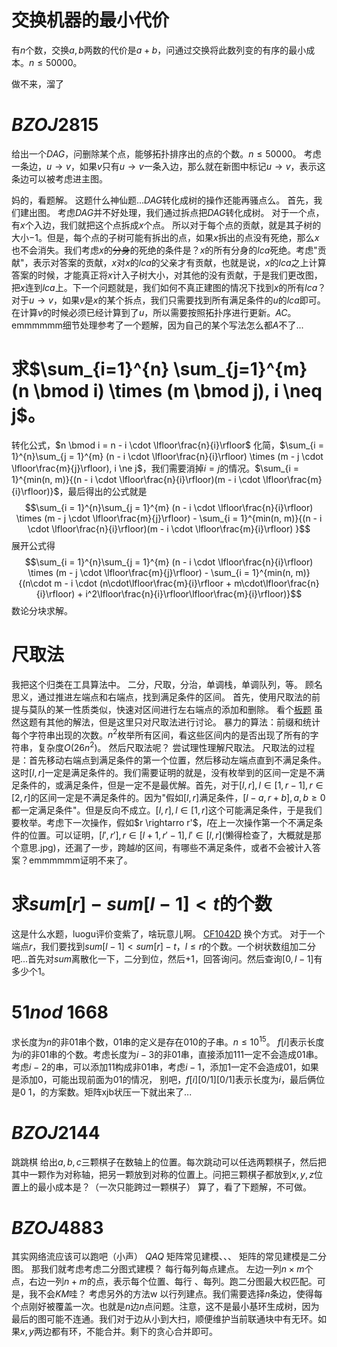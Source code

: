 # 交换机器的最小代价

有$n$个数，交换$a, b$两数的代价是$a + b$，问通过交换将此数列变的有序的最小成本。$n \le 50000$。

做不来，溜了

# $BZOJ2815$

给出一个$DAG$，问删除某个点，能够拓扑排序出的点的个数。$n \le 50000$。
考虑一条边，$u \rightarrow v$，如果$v$只有$u \rightarrow v$一条入边，那么就在新图中标记$u \rightarrow v$，表示这条边可以被考虑进主图。

妈的，看题解。
这题什么神仙题...$DAG$转化成树的操作还能再骚点么。
首先，我们建出图。
考虑$DAG$并不好处理，我们通过拆点把$DAG$转化成树。
对于一个点，有$x$个入边，我们就把这个点拆成$x$个点。
所以对于每个点的贡献，就是其子树的大小$-1$。但是，每个点的子树可能有拆出的点，如果$x$拆出的点没有死绝，那么$x$也不会消失。我们考虑$x$的<del>分身</del>的死绝的条件是？$x$的所有分身的$lca$死绝。考虑"贡献"，表示对答案的贡献，$x$对$x$的$lca$的父亲才有贡献，也就是说，$x$的$lca$之上计算答案的时候，才能真正将$x$计入子树大小，对其他的没有贡献，于是我们更改图，把$x$连到$lca$上。下一个问题就是，我们如何不真正建图的情况下找到$x$的所有$lca$？对于$u \rightarrow v$，如果$v$是$x$的某个拆点，我们只需要找到所有满足条件的$u$的$lca$即可。在计算$v$的时候必须已经计算到了$u$，所以需要按照拓扑序进行更新。$AC$。
emmmmmm细节处理参考了一个题解，因为自己的某个写法怎么都$A$不了...

# 求$\sum_{i=1}^{n} \sum_{j=1}^{m} (n \bmod i) \times (m \bmod j), i \neq j$。
转化公式，$n \bmod i = n - i \cdot \lfloor\frac{n}{i}\rfloor$
化简，$\sum_{i = 1}^{n}\sum_{j = 1}^{m} (n - i \cdot  \lfloor\frac{n}{i}\rfloor) \times (m - j \cdot  \lfloor\frac{m}{j}\rfloor), i \ne j$，我们需要消掉$i = j$的情况。$\sum_{i = 1}^{min(n, m)}{(n - i \cdot  \lfloor\frac{n}{i}\rfloor)(m - i \cdot  \lfloor\frac{m}{i}\rfloor)}$，最后得出的公式就是$$\sum_{i = 1}^{n}\sum_{j = 1}^{m} (n - i \cdot  \lfloor\frac{n}{i}\rfloor) \times (m - j \cdot  \lfloor\frac{m}{j}\rfloor) - \sum_{i = 1}^{min(n, m)}{(n - i \cdot  \lfloor\frac{n}{i}\rfloor)(m - i \cdot  \lfloor\frac{m}{i}\rfloor) }$$
展开公式得
$$\sum_{i = 1}^{n}\sum_{j = 1}^{m} (n - i \cdot  \lfloor\frac{n}{i}\rfloor) \times (m - j \cdot  \lfloor\frac{m}{j}\rfloor) - \sum_{i = 1}^{min(n, m)}{(n\cdot m - i \cdot (n\cdot\lfloor\frac{m}{i}\rfloor + m\cdot\lfloor\frac{n}{i}\rfloor) + i^2\lfloor\frac{n}{i}\rfloor\lfloor\frac{m}{i}\rfloor)}$$
数论分块求解。

# 尺取法

我把这个归类在工具算法中。
二分，尺取，分治，单调栈，单调队列，等。
顾名思义，通过推进左端点和右端点，找到满足条件的区间。
首先，使用尺取法的前提与莫队的某一性质类似，快速对区间进行左右端点的添加和删除。
看个[板题](https://www.51nod.com/onlineJudge/questionCode.html#!problemId=1127)
虽然这题有其他的解法，但是这里只对尺取法进行讨论。
暴力的算法：前缀和统计每个字符串出现的次数。$n^2$枚举所有区间，看这些区间内的是否出现了所有的字符串，复杂度$O(26n^2)$。
然后尺取法呢？
尝试理性理解尺取法。
尺取法的过程是：首先移动右端点到满足条件的第一个位置，然后移动左端点直到不满足条件。这时$[l, r]$一定是满足条件的。我们需要证明的就是，没有枚举到的区间一定是不满足条件的，或满足条件，但是一定不是最优解。首先，对于$[l, r],l \in [1, r - 1], r \in [2, r]$的区间一定是不满足条件的。因为"假如$[l, r]$满足条件，$[l  - a, r +b], a, b \ge 0$都一定满足条件"。但是反向不成立。$[l, r], l \in [1, r]$这个可能满足条件，于是我们要枚举。考虑下一次操作，假如$r \rightarro r'$，$l$在上一次操作第一个不满足条件的位置。可以证明，$[l', r'], r \in [l +1, r' - 1], l' \in [l, r]$(懒得检查了，大概就是那个意思.jpg)，还漏了一步，跨越$l$的区间，有哪些不满足条件，或者不会被计入答案？emmmmmm证明不来了。

# 求$sum[r] - sum[l - 1] < t$的个数

这是什么水题，luogu评价变紫了，啥玩意儿啊。
[CF1042D](https://www.luogu.org/problemnew/show/CF1042D)
换个方式。
对于一个端点$r$，我们要找到$sum[l - 1] < sum[r] - t$，$l \le r$的个数。一个树状数组加二分吧...首先对$sum$离散化一下，二分到位，然后$+1$，回答询问。然后查询$[0, l - 1]$有多少个$1$。

# $51nod \ 1668$

求长度为$n$的非$01$串个数，$01$串的定义是存在$010$的子串。$n \le 10^{15}$。
$f[i]$表示长度为$i$的非$01$串的个数。考虑长度为$i - 3$的非$01$串，直接添加$111$一定不会造成$01$串。考虑$i - 2$的串，可以添加$11$构成非$01$串，考虑$i - 1$，添加$1$一定不会造成$01$，如果是添加$0$，可能出现前面为$01$的情况，
别吧，$f[i][0/1][0/1]$表示长度为$i$，最后俩位是$0 \ 1$，的方案数。矩阵xjb状压一下就出来了...

# $BZOJ2144$

跳跳棋
给出$a, b, c$三颗棋子在数轴上的位置。每次跳动可以任选两颗棋子，然后把其中一颗作为对称轴，把另一颗放到对称的位置上。问把三颗棋子都放到$x, y, z$位置上的最小成本是？（一次只能跨过一颗棋子）
算了，看了下题解，不可做。

# $BZOJ4883$

其实网络流应该可以跑吧（小声）
$QAQ$
矩阵常见建模、、、
矩阵的常见建模是二分图。
那我们就考虑考虑二分图式建模？
每行每列每点建点。
左边一列$n \times m$个点，右边一列$n + m$的点，表示每个位置、每行 、每列。跑二分图最大权匹配。可是，我不会$KM$哇？
考虑另外的方法w
以行列建点。我们需要选择$n$条边，使得每个点刚好被覆盖一次。也就是$n$边$n$点问题。注意，这不是最小基环生成树，因为最后的图可能不连通。我们对于边从小到大扫，顺便维护当前联通块中有无环。如果$x, y$两边都有环，不能合并。剩下的贪心合并即可。

<!--stackedit_data:
eyJoaXN0b3J5IjpbMTUwNzk3MTgxMF19
-->